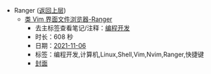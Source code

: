- Ranger ([返回上层](../))
    - [类 Vim 界面文件浏览器-Ranger](https://www.bilibili.com/video/BV1p44y1e7BF)
        - 去主标签查看笔记/注释：[编程开发](../markmap/编程开发.html)
        - 时长：608 秒
        - 日期：[2021-11-06](../markmap/202111.html)
        - 标签：编程开发,计算机,Linux,Shell,Vim,Nvim,Ranger,快捷键
        - [封面](http://i1.hdslb.com/bfs/archive/9445672d388f7424a88ab72d859e7a2ea3389255.jpg)
